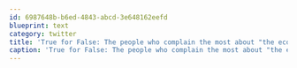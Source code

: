 ```yaml
---
id: 6987648b-b6ed-4843-abcd-3e648162eefd
blueprint: text
category: twitter
title: 'True for False: The people who complain the most about "the economy" have the least understanding of "the economy."'
caption: 'True for False: The people who complain the most about "the economy" have the least understanding of "the economy."'
---
```


